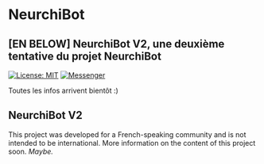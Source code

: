 # NeurchiBot
## [EN BELOW] NeurchiBot V2, une deuxième tentative du projet NeurchiBot
[![License: MIT](https://img.shields.io/badge/License-MIT-green.svg)](https://wylarel.com/mit/)
[![Messenger](https://img.shields.io/badge/Chat-Messenger-blue)](https://www.m.me/NeurchiBotV2)

Toutes les infos arrivent bientôt :)


## NeurchiBot V2
This project was developed for a French-speaking community and is not intended to be international. More information on the content of this project soon. *Maybe.*
